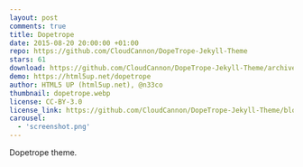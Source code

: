 ```yaml
---
layout: post
comments: true
title: Dopetrope
date: 2015-08-20 20:00:00 +01:00
repo: https://github.com/CloudCannon/DopeTrope-Jekyll-Theme
stars: 61
download: https://github.com/CloudCannon/DopeTrope-Jekyll-Theme/archive/master.zip
demo: https://html5up.net/dopetrope
author: HTML5 UP (html5up.net), @n33co
thumbnail: dopetrope.webp
license: CC-BY-3.0
license_link: https://github.com/CloudCannon/DopeTrope-Jekyll-Theme/blob/master/LICENSE.txt
carousel:
  - 'screenshot.png'
---
```


Dopetrope theme.
